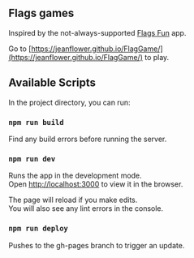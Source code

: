## Flags games

Inspired by the not-always-supported [Flags Fun](https://apps.apple.com/us/app/flags-fun-free/id318095646/) app. 

Go to [https://jeanflower.github.io/FlagGame/](https://jeanflower.github.io/FlagGame/) to play.

## Available Scripts

In the project directory, you can run:

### `npm run build`
Find any build errors before running the server.

### `npm run dev`
Runs the app in the development mode.\
Open [http://localhost:3000](http://localhost:3000) to view it in the browser.

The page will reload if you make edits.\
You will also see any lint errors in the console.

### `npm run deploy`
Pushes to the gh-pages branch to trigger an update.

